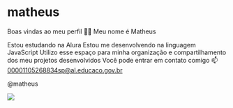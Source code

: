 # matheus
Boas vindas ao meu perfil 💙💙
Meu nome é Matheus

Estou estudando na Alura
Estou me desenvolvendo na linguagem JavaScript
Utilizo esse espaço para minha organização e compartilhamento dos meu projetos desenvolvidos
Você pode entrar em contato comigo 📫
00001105268834sp@al.educaco.gov.br

@matheus

![](https://tenor.com/pt-BR/view/boomstick-volleyball-gif-21718442)
